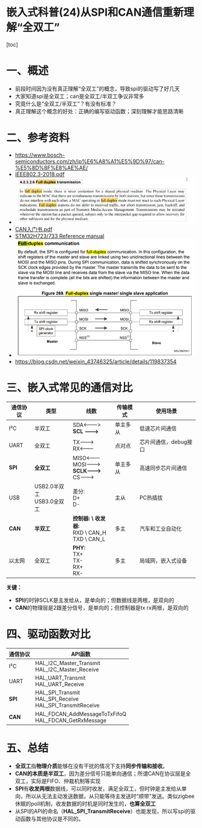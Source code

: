 嵌入式科普(24)从SPI和CAN通信重新理解“全双工”
===
[toc]
# 一、概述
- 前段时间因为没有真正理解“全双工”的概念，导致spi的驱动写了好几天
- 大家知道spi是全双工；can是全双工/半双工争议非常多
- 究竟什么是“全双工/半双工”？有没有标准？
- 真正理解这个概念的好处：正确的编写驱动函数；深刻理解才能思路清晰

# 二、参考资料
- https://www.bosch-semiconductors.com/zh/ip%E6%A8%A1%E5%9D%97/can-%E5%8D%8F%E8%AE%AE/
- [IEEE802.3-2018.pdf](./Doc/IEEE802.3-2018.pdf)
- ![](./images/ieee802.3%20full%20duplex.png)
- [CAN入门书.pdf](./Doc/CAN入门书.pdf)
- [STM32H723/733 Reference manual](./Doc/DM00603761_ENV2.pdf)
- ![](./images/stm32%20spi%20full%20duplex.png)
- https://blog.csdn.net/weixin_43746325/article/details/119837354

# 三、嵌入式常见的通信对比



| 通信协议 | 类型 | 线数 | 传输模式 | 使用场景 |
| --- | --- | --- | --- | --- |
| I²C | 半双工 | SDA<---><br>**SCL --->** | 单主多从|低速芯片间通信 |
| UART | 全双工 | TX---><br>RX<---| 点对点 | 芯片间通信，debug接口 |
| **SPI** | **全双工** | MISO<---<br>MOSI---><br>**SCLK--->**<br>CS---> | 单主多从| 高速同步芯片间通信 |
| USB | USB2.0半双工<br>USB3.0全双工 |差分:<br>D+<br>D-| 主从 | PC热插拔 |
| **CAN** | **半双工** |**控制器: \ 收发器:**<br>RXD \ CAN_H<br>TXD \ CAN_L| 多主 | 汽车和工业自动化 |
| 以太网 | 全双工 |**PHY:**<br>TX+<br>TX-<br>RX+<br>RX-| 多主 | 局域网，嵌入式设备 |

 **关键：**
- **SPI**的时钟SCLK是主发给从，是单向的；但数据线是两根，是双向的
- **CAN**的物理层是2跟差分信号，是单向的；但控制器是tx rx两根，是双向的
 
# 四、驱动函数对比
| 通信协议 | API函数 |
| --- | --- |
| I²C |HAL_I2C_Master_Transmit<br>HAL_I2C_Master_Receive|
| UART |HAL_UART_Transmit<br>HAL_UART_Receive|
| **SPI** |HAL_SPI_Transmit<br>HAL_SPI_Receive<br>HAL_SPI_TransmitReceive|
| **CAN** |HAL_FDCAN_AddMessageToTxFifoQ<br>HAL_FDCAN_GetRxMessage|

# 五、总结
- **全双工**指**物理介质**能够在没有干扰的情况下支持**同步传输和接收**。
- **CAN的本质是半双工**，因为差分信号只能单向通信；所谓CAN在协议层是全双工，实际是FIFO、仲裁机制等实现
- **SPI**有**收发两根**数据线，可以同时收发，满足全双工，但时钟是主发给从单向，所以从无法主动发送数据，从只能等待主发送时“顺带”发送。类似zigbee休眠的poll机制，收发数据的时机是同时发生的，**也算全双工**
- 从SPI的API的命名（**HAL_SPI_TransmitReceive**）也能发现，所以写spi的驱动函数与其他协议是不同的。